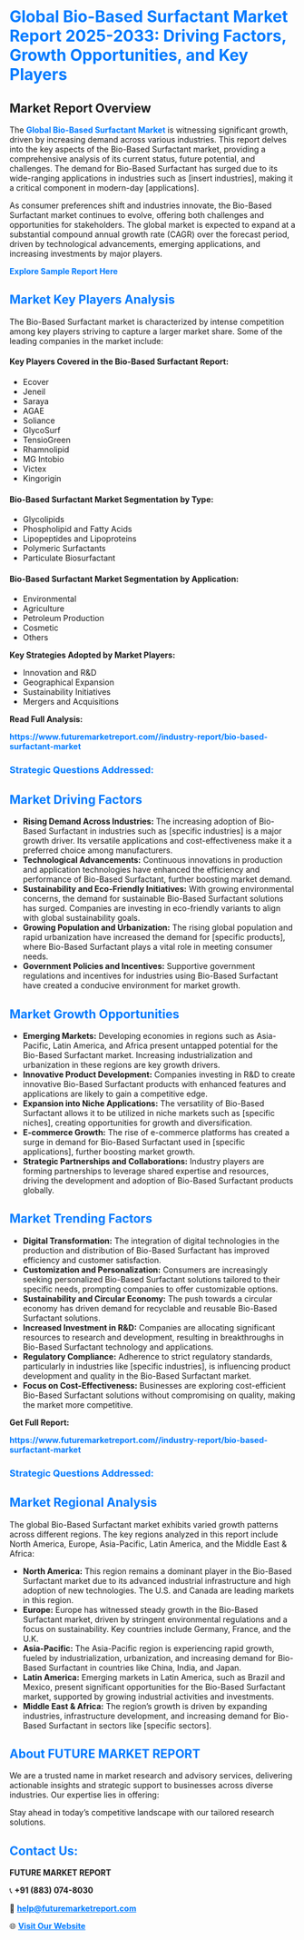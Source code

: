 <h1 style="color: #007BFF;">Global Bio-Based Surfactant Market Report 2025-2033: Driving Factors, Growth Opportunities, and Key Players</h1>

<section id="overview">
<h2>Market Report Overview</h2>
<p>The <a href="https://www.futuremarketreport.com//industry-report/bio-based-surfactant-market" style="color: #007BFF; text-decoration: none;"><strong>Global Bio-Based Surfactant Market</strong></a> is witnessing significant growth, driven by increasing demand across various industries. This report delves into the key aspects of the Bio-Based Surfactant market, providing a comprehensive analysis of its current status, future potential, and challenges. The demand for Bio-Based Surfactant has surged due to its wide-ranging applications in industries such as [insert industries], making it a critical component in modern-day [applications].</p>
<p>As consumer preferences shift and industries innovate, the Bio-Based Surfactant market continues to evolve, offering both challenges and opportunities for stakeholders. The global market is expected to expand at a substantial compound annual growth rate (CAGR) over the forecast period, driven by technological advancements, emerging applications, and increasing investments by major players.</p>
</section>

<section id="overview">
<p><a href="https://www.futuremarketreport.com//request-sample/reportId=56466" style="color: #007BFF; text-decoration: none;"><strong>Explore Sample Report Here</strong></a></p>
</section>

<section id="key-players">
<h2 style="color: #007BFF;">Market Key Players Analysis</h2>
<p>The Bio-Based Surfactant market is characterized by intense competition among key players striving to capture a larger market share. Some of the leading companies in the market include:</p>
<h4>Key Players Covered in the Bio-Based Surfactant Report:</h4>
<ul><li>Ecover</li><li>Jeneil</li><li>Saraya</li><li>AGAE</li><li>Soliance</li><li>GlycoSurf</li><li>TensioGreen</li><li>Rhamnolipid</li><li>MG Intobio</li><li>Victex</li><li>Kingorigin</li></ul>
<h4>Bio-Based Surfactant Market Segmentation by Type:</h4>
<ul><li>Glycolipids</li><li>Phospholipid and Fatty Acids</li><li>Lipopeptides and Lipoproteins</li><li>Polymeric Surfactants</li><li>Particulate Biosurfactant</li></ul>

<h4>Bio-Based Surfactant Market Segmentation by Application:</h4>
<ul><li>Environmental</li><li>Agriculture</li><li>Petroleum Production</li><li>Cosmetic</li><li>Others</li></ul>
<p><strong>Key Strategies Adopted by Market Players:</strong></p>
<ul>
<li>Innovation and R&D</li>
<li>Geographical Expansion</li>
<li>Sustainability Initiatives</li>
<li>Mergers and Acquisitions</li>
</ul>
</section>

<section>
<p><strong>Read Full Analysis: </strong></p><a href="https://www.futuremarketreport.com//industry-report/bio-based-surfactant-market" style="color: #007BFF; text-decoration: none;"><strong>https://www.futuremarketreport.com//industry-report/bio-based-surfactant-market</strong></a>
<h3 style="color: #007BFF;">Strategic Questions Addressed:</h3>
</section>

<section id="driving-factors">
<h2 style="color: #007BFF;">Market Driving Factors</h2>
<ul>
<li><strong>Rising Demand Across Industries:</strong> The increasing adoption of Bio-Based Surfactant in industries such as [specific industries] is a major growth driver. Its versatile applications and cost-effectiveness make it a preferred choice among manufacturers.</li>
<li><strong>Technological Advancements:</strong> Continuous innovations in production and application technologies have enhanced the efficiency and performance of Bio-Based Surfactant, further boosting market demand.</li>
<li><strong>Sustainability and Eco-Friendly Initiatives:</strong> With growing environmental concerns, the demand for sustainable Bio-Based Surfactant solutions has surged. Companies are investing in eco-friendly variants to align with global sustainability goals.</li>
<li><strong>Growing Population and Urbanization:</strong> The rising global population and rapid urbanization have increased the demand for [specific products], where Bio-Based Surfactant plays a vital role in meeting consumer needs.</li>
<li><strong>Government Policies and Incentives:</strong> Supportive government regulations and incentives for industries using Bio-Based Surfactant have created a conducive environment for market growth.</li>
</ul>
</section>

<section id="growth-opportunities">
<h2 style="color: #007BFF;">Market Growth Opportunities</h2>
<ul>
<li><strong>Emerging Markets:</strong> Developing economies in regions such as Asia-Pacific, Latin America, and Africa present untapped potential for the Bio-Based Surfactant market. Increasing industrialization and urbanization in these regions are key growth drivers.</li>
<li><strong>Innovative Product Development:</strong> Companies investing in R&D to create innovative Bio-Based Surfactant products with enhanced features and applications are likely to gain a competitive edge.</li>
<li><strong>Expansion into Niche Applications:</strong> The versatility of Bio-Based Surfactant allows it to be utilized in niche markets such as [specific niches], creating opportunities for growth and diversification.</li>
<li><strong>E-commerce Growth:</strong> The rise of e-commerce platforms has created a surge in demand for Bio-Based Surfactant used in [specific applications], further boosting market growth.</li>
<li><strong>Strategic Partnerships and Collaborations:</strong> Industry players are forming partnerships to leverage shared expertise and resources, driving the development and adoption of Bio-Based Surfactant products globally.</li>
</ul>
</section>

<section id="trending-factors">
<h2 style="color: #007BFF;">Market Trending Factors</h2>
<ul>
<li><strong>Digital Transformation:</strong> The integration of digital technologies in the production and distribution of Bio-Based Surfactant has improved efficiency and customer satisfaction.</li>
<li><strong>Customization and Personalization:</strong> Consumers are increasingly seeking personalized Bio-Based Surfactant solutions tailored to their specific needs, prompting companies to offer customizable options.</li>
<li><strong>Sustainability and Circular Economy:</strong> The push towards a circular economy has driven demand for recyclable and reusable Bio-Based Surfactant solutions.</li>
<li><strong>Increased Investment in R&D:</strong> Companies are allocating significant resources to research and development, resulting in breakthroughs in Bio-Based Surfactant technology and applications.</li>
<li><strong>Regulatory Compliance:</strong> Adherence to strict regulatory standards, particularly in industries like [specific industries], is influencing product development and quality in the Bio-Based Surfactant market.</li>
<li><strong>Focus on Cost-Effectiveness:</strong> Businesses are exploring cost-efficient Bio-Based Surfactant solutions without compromising on quality, making the market more competitive.</li>
</ul>
</section>

<section>
<p><strong>Get Full Report: </strong></p><a href="https://www.futuremarketreport.com//industry-report/bio-based-surfactant-market" style="color: #007BFF; text-decoration: none;"><strong>https://www.futuremarketreport.com//industry-report/bio-based-surfactant-market</strong></a>
<h3 style="color: #007BFF;">Strategic Questions Addressed:</h3>
</section>


<section id="regional-analysis">
<h2 style="color: #007BFF;">Market Regional Analysis</h2>
<p>The global Bio-Based Surfactant market exhibits varied growth patterns across different regions. The key regions analyzed in this report include North America, Europe, Asia-Pacific, Latin America, and the Middle East & Africa:</p>
<ul>
<li><strong>North America:</strong> This region remains a dominant player in the Bio-Based Surfactant market due to its advanced industrial infrastructure and high adoption of new technologies. The U.S. and Canada are leading markets in this region.</li>
<li><strong>Europe:</strong> Europe has witnessed steady growth in the Bio-Based Surfactant market, driven by stringent environmental regulations and a focus on sustainability. Key countries include Germany, France, and the U.K.</li>
<li><strong>Asia-Pacific:</strong> The Asia-Pacific region is experiencing rapid growth, fueled by industrialization, urbanization, and increasing demand for Bio-Based Surfactant in countries like China, India, and Japan.</li>
<li><strong>Latin America:</strong> Emerging markets in Latin America, such as Brazil and Mexico, present significant opportunities for the Bio-Based Surfactant market, supported by growing industrial activities and investments.</li>
<li><strong>Middle East & Africa:</strong> The region’s growth is driven by expanding industries, infrastructure development, and increasing demand for Bio-Based Surfactant in sectors like [specific sectors].</li>
</ul>
</section>

<footer>
<h2 style="color: #007BFF;">About FUTURE MARKET REPORT</h2>
<p>We are a trusted name in market research and advisory services, delivering actionable insights and strategic support to businesses across diverse industries. Our expertise lies in offering:</p>

<p>Stay ahead in today’s competitive landscape with our tailored research solutions.</p>

<h2 style="color: #007BFF;">Contact Us:</h2>
<p><strong>FUTURE MARKET REPORT</strong></p>
<p>📞 <strong>+91 (883) 074-8030</strong></p>
<p>📧 <strong><a href="mailto:help@futuremarketreport.com" style="color: #007BFF;">help@futuremarketreport.com</a></strong></p>
<p>🌐 <strong><a href="https://www.futuremarketreport.com/" style="color: #007BFF;">Visit Our Website</a></strong></p>
</footer>